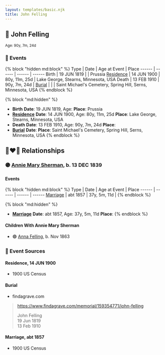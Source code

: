 ```yaml
---
layout: templates/basic.njk
title: John Felling
---
```

## 🔵 John Felling
<small>Age: 90y, 7m, 24d</small>

### 📆 Events

{% block "hidden md:block" %}
Type | Date | Age at Event | Place
------ | ------ | ------ | ------
Birth | 19 JUN 1819 |  | Prussia
[Residence](#event-event-0) | 14 JUN 1900 | 80y, 11m, 25d | Lake George, Stearns, Minnesota, USA
Death | 13 FEB 1910 | 90y, 7m, 24d |
[Burial](#event-event-5) |  |  | Saint Michael's Cemetery, Spring Hill, Serns, Minnesota, USA
{% endblock %}

{% block "md:hidden" %}
- **Birth**
**Date**: 19 JUN 1819, Age:
**Place**: Prussia
- **[Residence](#event-event-0)**
**Date**: 14 JUN 1900, Age: 80y, 11m, 25d
**Place**: Lake George, Stearns, Minnesota, USA
- **Death**
**Date**: 13 FEB 1910, Age: 90y, 7m, 24d
**Place**:
- **[Burial](#event-event-5)**
**Date**:
**Place**: Saint Michael's Cemetery, Spring Hill, Serns, Minnesota, USA
{% endblock %}

## 👩‍❤️‍👨 Relationships

### 🟣 [Annie Mary Sherman](/people/3/35774638), b. 13 DEC 1839

#### Events

{% block "hidden md:block" %}
Type | Date | Age at Event | Place
------ | ------ | ------ | ------
[Marriage](#event-family-0-event-0) | abt 1857 | 37y, 5m, 11d |
{% endblock %}

{% block "md:hidden" %}
- **[Marriage](#event-family-0-event-0)**
**Date**: abt 1857, Age: 37y, 5m, 11d
**Place**:
{% endblock %}

#### Children With Annie Mary Sherman
* 🟣 [Anna Felling](/people/1/1735561), b. Nov 1863
### 📰 Event Sources

#### <a id="event-event-0"></a> Residence, 14 JUN 1900
* 1900 US Census

#### <a id="event-event-5"></a> Burial
* findagrave.com
>   
  > https://www.findagrave.com/memorial/159354771/john-felling  
  >   
  > John Felling  
  > 19 Jun 1819  
  > 13 Feb 1910  
  >

#### <a id="event-family-0-event-0"></a> Marriage, abt 1857
* 1900 US Census
